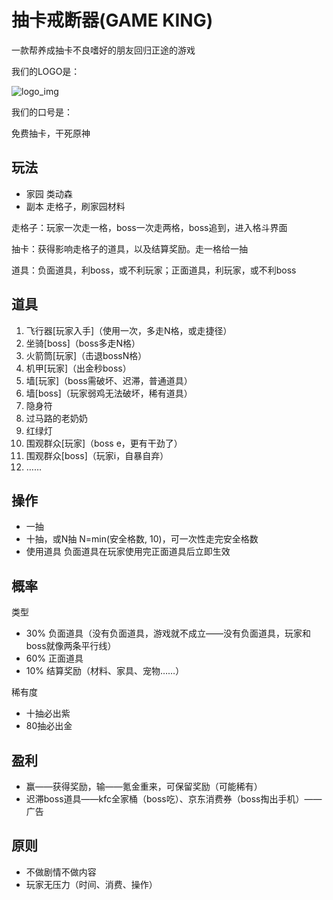 # 抽卡戒断器(GAME KING)

一款帮养成抽卡不良嗜好的朋友回归正途的游戏

我们的LOGO是：

![logo_img](https://github.com/jzm17173/gameking/assets/1332587/c4ceb8ba-0ef2-42e1-92a1-39d98d42642e)

我们的口号是：

免费抽卡，干死原神

## 玩法

- 家园 类动森
- 副本 走格子，刷家园材料

走格子：玩家一次走一格，boss一次走两格，boss追到，进入格斗界面

抽卡：获得影响走格子的道具，以及结算奖励。走一格给一抽

道具：负面道具，利boss，或不利玩家；正面道具，利玩家，或不利boss


## 道具

1. 飞行器[玩家入手]（使用一次，多走N格，或走捷径）
2. 坐骑[boss]（boss多走N格）
3. 火箭筒[玩家]（击退bossN格）
4. 机甲[玩家]（出金秒boss）
5. 墙[玩家]（boss需破坏、迟滞，普通道具）
6. 墙[boss]（玩家弱鸡无法破坏，稀有道具）
7. 隐身符
8. 过马路的老奶奶
10. 红绿灯
11. 围观群众[玩家]（boss e，更有干劲了）
12. 围观群众[boss]（玩家i，自暴自弃）
13. ……

## 操作

- 一抽
- 十抽，或N抽 N=min(安全格数, 10)，可一次性走完安全格数
- 使用道具 负面道具在玩家使用完正面道具后立即生效

## 概率

类型

- 30% 负面道具（没有负面道具，游戏就不成立——没有负面道具，玩家和boss就像两条平行线）
- 60% 正面道具
- 10% 结算奖励（材料、家具、宠物……）

稀有度

- 十抽必出紫
- 80抽必出金

## 盈利

- 赢——获得奖励，输——氪金重来，可保留奖励（可能稀有）
- 迟滞boss道具——kfc全家桶（boss吃）、京东消费券（boss掏出手机）——广告

## 原则

- 不做剧情不做内容
- 玩家无压力（时间、消费、操作）
